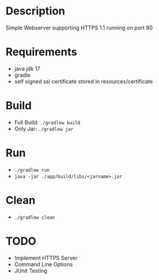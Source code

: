 # Description
Simple Webserver supporting HTTPS 1.1 running on port 80

# Requirements
- java jdk 17
- gradle
- self signed ssl certificate stored in resources/certificate

# Build
- Full Build: `./gradlew build`
- Only Jar: `./gradlew jar`

# Run
- `./gradlew run`
- `java -jar ./app/build/libs/<jarname>.jar`

# Clean
- `./gradlew clean`

# TODO
- Implement HTTPS Server
- Command Line Options
- JUnit Testing
